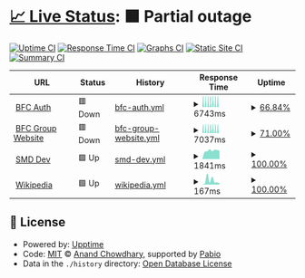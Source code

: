 # [📈 Live Status](https://demo.upptime.js.org): <!--live status--> **🟧 Partial outage**

[![Uptime CI](https://github.com/mrunknown0001/status/workflows/Uptime%20CI/badge.svg)](https://github.com/mrunknown0001/status/actions?query=workflow%3A%22Uptime+CI%22)
[![Response Time CI](https://github.com/mrunknown0001/status/workflows/Response%20Time%20CI/badge.svg)](https://github.com/mrunknown0001/status/actions?query=workflow%3A%22Response+Time+CI%22)
[![Graphs CI](https://github.com/mrunknown0001/status/workflows/Graphs%20CI/badge.svg)](https://github.com/mrunknown0001/status/actions?query=workflow%3A%22Graphs+CI%22)
[![Static Site CI](https://github.com/mrunknown0001/status/workflows/Static%20Site%20CI/badge.svg)](https://github.com/mrunknown0001/status/actions?query=workflow%3A%22Static+Site+CI%22)
[![Summary CI](https://github.com/mrunknown0001/status/workflows/Summary%20CI/badge.svg)](https://github.com/mrunknown0001/status/actions?query=workflow%3A%22Summary+CI%22)

<!--start: status pages-->
<!-- This summary is generated by Upptime (https://github.com/upptime/upptime) -->
<!-- Do not edit this manually, your changes will be overwritten -->
<!-- prettier-ignore -->
| URL | Status | History | Response Time | Uptime |
| --- | ------ | ------- | ------------- | ------ |
| <img alt="" src="https://icons.duckduckgo.com/ip3/bfcgroup.ph.ico" height="13"> [BFC Auth](https://bfcgroup.ph) | 🟥 Down | [bfc-auth.yml](https://github.com/mrunknown0001/status/commits/HEAD/history/bfc-auth.yml) | <details><summary><img alt="Response time graph" src="./graphs/bfc-auth/response-time-week.png" height="20"> 6743ms</summary><br><a href="https://status.bfcgroup.ph/history/bfc-auth"><img alt="Response time 7012" src="https://img.shields.io/endpoint?url=https%3A%2F%2Fraw.githubusercontent.com%2Fmrunknown0001%2Fstatus%2FHEAD%2Fapi%2Fbfc-auth%2Fresponse-time.json"></a><br><a href="https://status.bfcgroup.ph/history/bfc-auth"><img alt="24-hour response time 6807" src="https://img.shields.io/endpoint?url=https%3A%2F%2Fraw.githubusercontent.com%2Fmrunknown0001%2Fstatus%2FHEAD%2Fapi%2Fbfc-auth%2Fresponse-time-day.json"></a><br><a href="https://status.bfcgroup.ph/history/bfc-auth"><img alt="7-day response time 6743" src="https://img.shields.io/endpoint?url=https%3A%2F%2Fraw.githubusercontent.com%2Fmrunknown0001%2Fstatus%2FHEAD%2Fapi%2Fbfc-auth%2Fresponse-time-week.json"></a><br><a href="https://status.bfcgroup.ph/history/bfc-auth"><img alt="30-day response time 7012" src="https://img.shields.io/endpoint?url=https%3A%2F%2Fraw.githubusercontent.com%2Fmrunknown0001%2Fstatus%2FHEAD%2Fapi%2Fbfc-auth%2Fresponse-time-month.json"></a><br><a href="https://status.bfcgroup.ph/history/bfc-auth"><img alt="1-year response time 7012" src="https://img.shields.io/endpoint?url=https%3A%2F%2Fraw.githubusercontent.com%2Fmrunknown0001%2Fstatus%2FHEAD%2Fapi%2Fbfc-auth%2Fresponse-time-year.json"></a></details> | <details><summary><a href="https://status.bfcgroup.ph/history/bfc-auth">66.84%</a></summary><a href="https://status.bfcgroup.ph/history/bfc-auth"><img alt="All-time uptime 68.04%" src="https://img.shields.io/endpoint?url=https%3A%2F%2Fraw.githubusercontent.com%2Fmrunknown0001%2Fstatus%2FHEAD%2Fapi%2Fbfc-auth%2Fuptime.json"></a><br><a href="https://status.bfcgroup.ph/history/bfc-auth"><img alt="24-hour uptime 66.74%" src="https://img.shields.io/endpoint?url=https%3A%2F%2Fraw.githubusercontent.com%2Fmrunknown0001%2Fstatus%2FHEAD%2Fapi%2Fbfc-auth%2Fuptime-day.json"></a><br><a href="https://status.bfcgroup.ph/history/bfc-auth"><img alt="7-day uptime 66.84%" src="https://img.shields.io/endpoint?url=https%3A%2F%2Fraw.githubusercontent.com%2Fmrunknown0001%2Fstatus%2FHEAD%2Fapi%2Fbfc-auth%2Fuptime-week.json"></a><br><a href="https://status.bfcgroup.ph/history/bfc-auth"><img alt="30-day uptime 68.04%" src="https://img.shields.io/endpoint?url=https%3A%2F%2Fraw.githubusercontent.com%2Fmrunknown0001%2Fstatus%2FHEAD%2Fapi%2Fbfc-auth%2Fuptime-month.json"></a><br><a href="https://status.bfcgroup.ph/history/bfc-auth"><img alt="1-year uptime 68.04%" src="https://img.shields.io/endpoint?url=https%3A%2F%2Fraw.githubusercontent.com%2Fmrunknown0001%2Fstatus%2FHEAD%2Fapi%2Fbfc-auth%2Fuptime-year.json"></a></details>
| <img alt="" src="https://icons.duckduckgo.com/ip3/brooksidegroup.org.ico" height="13"> [BFC Group Website](https://brooksidegroup.org) | 🟥 Down | [bfc-group-website.yml](https://github.com/mrunknown0001/status/commits/HEAD/history/bfc-group-website.yml) | <details><summary><img alt="Response time graph" src="./graphs/bfc-group-website/response-time-week.png" height="20"> 7037ms</summary><br><a href="https://status.bfcgroup.ph/history/bfc-group-website"><img alt="Response time 7040" src="https://img.shields.io/endpoint?url=https%3A%2F%2Fraw.githubusercontent.com%2Fmrunknown0001%2Fstatus%2FHEAD%2Fapi%2Fbfc-group-website%2Fresponse-time.json"></a><br><a href="https://status.bfcgroup.ph/history/bfc-group-website"><img alt="24-hour response time 10233" src="https://img.shields.io/endpoint?url=https%3A%2F%2Fraw.githubusercontent.com%2Fmrunknown0001%2Fstatus%2FHEAD%2Fapi%2Fbfc-group-website%2Fresponse-time-day.json"></a><br><a href="https://status.bfcgroup.ph/history/bfc-group-website"><img alt="7-day response time 7037" src="https://img.shields.io/endpoint?url=https%3A%2F%2Fraw.githubusercontent.com%2Fmrunknown0001%2Fstatus%2FHEAD%2Fapi%2Fbfc-group-website%2Fresponse-time-week.json"></a><br><a href="https://status.bfcgroup.ph/history/bfc-group-website"><img alt="30-day response time 7040" src="https://img.shields.io/endpoint?url=https%3A%2F%2Fraw.githubusercontent.com%2Fmrunknown0001%2Fstatus%2FHEAD%2Fapi%2Fbfc-group-website%2Fresponse-time-month.json"></a><br><a href="https://status.bfcgroup.ph/history/bfc-group-website"><img alt="1-year response time 7040" src="https://img.shields.io/endpoint?url=https%3A%2F%2Fraw.githubusercontent.com%2Fmrunknown0001%2Fstatus%2FHEAD%2Fapi%2Fbfc-group-website%2Fresponse-time-year.json"></a></details> | <details><summary><a href="https://status.bfcgroup.ph/history/bfc-group-website">71.00%</a></summary><a href="https://status.bfcgroup.ph/history/bfc-group-website"><img alt="All-time uptime 71.65%" src="https://img.shields.io/endpoint?url=https%3A%2F%2Fraw.githubusercontent.com%2Fmrunknown0001%2Fstatus%2FHEAD%2Fapi%2Fbfc-group-website%2Fuptime.json"></a><br><a href="https://status.bfcgroup.ph/history/bfc-group-website"><img alt="24-hour uptime 70.76%" src="https://img.shields.io/endpoint?url=https%3A%2F%2Fraw.githubusercontent.com%2Fmrunknown0001%2Fstatus%2FHEAD%2Fapi%2Fbfc-group-website%2Fuptime-day.json"></a><br><a href="https://status.bfcgroup.ph/history/bfc-group-website"><img alt="7-day uptime 71.00%" src="https://img.shields.io/endpoint?url=https%3A%2F%2Fraw.githubusercontent.com%2Fmrunknown0001%2Fstatus%2FHEAD%2Fapi%2Fbfc-group-website%2Fuptime-week.json"></a><br><a href="https://status.bfcgroup.ph/history/bfc-group-website"><img alt="30-day uptime 71.65%" src="https://img.shields.io/endpoint?url=https%3A%2F%2Fraw.githubusercontent.com%2Fmrunknown0001%2Fstatus%2FHEAD%2Fapi%2Fbfc-group-website%2Fuptime-month.json"></a><br><a href="https://status.bfcgroup.ph/history/bfc-group-website"><img alt="1-year uptime 71.65%" src="https://img.shields.io/endpoint?url=https%3A%2F%2Fraw.githubusercontent.com%2Fmrunknown0001%2Fstatus%2FHEAD%2Fapi%2Fbfc-group-website%2Fuptime-year.json"></a></details>
| <img alt="" src="https://icons.duckduckgo.com/ip3/smd-dev.bfcgroup.ph.ico" height="13"> [SMD Dev](https://smd-dev.bfcgroup.ph) | 🟩 Up | [smd-dev.yml](https://github.com/mrunknown0001/status/commits/HEAD/history/smd-dev.yml) | <details><summary><img alt="Response time graph" src="./graphs/smd-dev/response-time-week.png" height="20"> 1841ms</summary><br><a href="https://status.bfcgroup.ph/history/smd-dev"><img alt="Response time 1868" src="https://img.shields.io/endpoint?url=https%3A%2F%2Fraw.githubusercontent.com%2Fmrunknown0001%2Fstatus%2FHEAD%2Fapi%2Fsmd-dev%2Fresponse-time.json"></a><br><a href="https://status.bfcgroup.ph/history/smd-dev"><img alt="24-hour response time 1857" src="https://img.shields.io/endpoint?url=https%3A%2F%2Fraw.githubusercontent.com%2Fmrunknown0001%2Fstatus%2FHEAD%2Fapi%2Fsmd-dev%2Fresponse-time-day.json"></a><br><a href="https://status.bfcgroup.ph/history/smd-dev"><img alt="7-day response time 1841" src="https://img.shields.io/endpoint?url=https%3A%2F%2Fraw.githubusercontent.com%2Fmrunknown0001%2Fstatus%2FHEAD%2Fapi%2Fsmd-dev%2Fresponse-time-week.json"></a><br><a href="https://status.bfcgroup.ph/history/smd-dev"><img alt="30-day response time 1868" src="https://img.shields.io/endpoint?url=https%3A%2F%2Fraw.githubusercontent.com%2Fmrunknown0001%2Fstatus%2FHEAD%2Fapi%2Fsmd-dev%2Fresponse-time-month.json"></a><br><a href="https://status.bfcgroup.ph/history/smd-dev"><img alt="1-year response time 1868" src="https://img.shields.io/endpoint?url=https%3A%2F%2Fraw.githubusercontent.com%2Fmrunknown0001%2Fstatus%2FHEAD%2Fapi%2Fsmd-dev%2Fresponse-time-year.json"></a></details> | <details><summary><a href="https://status.bfcgroup.ph/history/smd-dev">100.00%</a></summary><a href="https://status.bfcgroup.ph/history/smd-dev"><img alt="All-time uptime 100.00%" src="https://img.shields.io/endpoint?url=https%3A%2F%2Fraw.githubusercontent.com%2Fmrunknown0001%2Fstatus%2FHEAD%2Fapi%2Fsmd-dev%2Fuptime.json"></a><br><a href="https://status.bfcgroup.ph/history/smd-dev"><img alt="24-hour uptime 100.00%" src="https://img.shields.io/endpoint?url=https%3A%2F%2Fraw.githubusercontent.com%2Fmrunknown0001%2Fstatus%2FHEAD%2Fapi%2Fsmd-dev%2Fuptime-day.json"></a><br><a href="https://status.bfcgroup.ph/history/smd-dev"><img alt="7-day uptime 100.00%" src="https://img.shields.io/endpoint?url=https%3A%2F%2Fraw.githubusercontent.com%2Fmrunknown0001%2Fstatus%2FHEAD%2Fapi%2Fsmd-dev%2Fuptime-week.json"></a><br><a href="https://status.bfcgroup.ph/history/smd-dev"><img alt="30-day uptime 100.00%" src="https://img.shields.io/endpoint?url=https%3A%2F%2Fraw.githubusercontent.com%2Fmrunknown0001%2Fstatus%2FHEAD%2Fapi%2Fsmd-dev%2Fuptime-month.json"></a><br><a href="https://status.bfcgroup.ph/history/smd-dev"><img alt="1-year uptime 100.00%" src="https://img.shields.io/endpoint?url=https%3A%2F%2Fraw.githubusercontent.com%2Fmrunknown0001%2Fstatus%2FHEAD%2Fapi%2Fsmd-dev%2Fuptime-year.json"></a></details>
| <img alt="" src="https://icons.duckduckgo.com/ip3/en.wikipedia.org.ico" height="13"> [Wikipedia](https://en.wikipedia.org) | 🟩 Up | [wikipedia.yml](https://github.com/mrunknown0001/status/commits/HEAD/history/wikipedia.yml) | <details><summary><img alt="Response time graph" src="./graphs/wikipedia/response-time-week.png" height="20"> 167ms</summary><br><a href="https://status.bfcgroup.ph/history/wikipedia"><img alt="Response time 196" src="https://img.shields.io/endpoint?url=https%3A%2F%2Fraw.githubusercontent.com%2Fmrunknown0001%2Fstatus%2FHEAD%2Fapi%2Fwikipedia%2Fresponse-time.json"></a><br><a href="https://status.bfcgroup.ph/history/wikipedia"><img alt="24-hour response time 64" src="https://img.shields.io/endpoint?url=https%3A%2F%2Fraw.githubusercontent.com%2Fmrunknown0001%2Fstatus%2FHEAD%2Fapi%2Fwikipedia%2Fresponse-time-day.json"></a><br><a href="https://status.bfcgroup.ph/history/wikipedia"><img alt="7-day response time 167" src="https://img.shields.io/endpoint?url=https%3A%2F%2Fraw.githubusercontent.com%2Fmrunknown0001%2Fstatus%2FHEAD%2Fapi%2Fwikipedia%2Fresponse-time-week.json"></a><br><a href="https://status.bfcgroup.ph/history/wikipedia"><img alt="30-day response time 196" src="https://img.shields.io/endpoint?url=https%3A%2F%2Fraw.githubusercontent.com%2Fmrunknown0001%2Fstatus%2FHEAD%2Fapi%2Fwikipedia%2Fresponse-time-month.json"></a><br><a href="https://status.bfcgroup.ph/history/wikipedia"><img alt="1-year response time 196" src="https://img.shields.io/endpoint?url=https%3A%2F%2Fraw.githubusercontent.com%2Fmrunknown0001%2Fstatus%2FHEAD%2Fapi%2Fwikipedia%2Fresponse-time-year.json"></a></details> | <details><summary><a href="https://status.bfcgroup.ph/history/wikipedia">100.00%</a></summary><a href="https://status.bfcgroup.ph/history/wikipedia"><img alt="All-time uptime 100.00%" src="https://img.shields.io/endpoint?url=https%3A%2F%2Fraw.githubusercontent.com%2Fmrunknown0001%2Fstatus%2FHEAD%2Fapi%2Fwikipedia%2Fuptime.json"></a><br><a href="https://status.bfcgroup.ph/history/wikipedia"><img alt="24-hour uptime 100.00%" src="https://img.shields.io/endpoint?url=https%3A%2F%2Fraw.githubusercontent.com%2Fmrunknown0001%2Fstatus%2FHEAD%2Fapi%2Fwikipedia%2Fuptime-day.json"></a><br><a href="https://status.bfcgroup.ph/history/wikipedia"><img alt="7-day uptime 100.00%" src="https://img.shields.io/endpoint?url=https%3A%2F%2Fraw.githubusercontent.com%2Fmrunknown0001%2Fstatus%2FHEAD%2Fapi%2Fwikipedia%2Fuptime-week.json"></a><br><a href="https://status.bfcgroup.ph/history/wikipedia"><img alt="30-day uptime 100.00%" src="https://img.shields.io/endpoint?url=https%3A%2F%2Fraw.githubusercontent.com%2Fmrunknown0001%2Fstatus%2FHEAD%2Fapi%2Fwikipedia%2Fuptime-month.json"></a><br><a href="https://status.bfcgroup.ph/history/wikipedia"><img alt="1-year uptime 100.00%" src="https://img.shields.io/endpoint?url=https%3A%2F%2Fraw.githubusercontent.com%2Fmrunknown0001%2Fstatus%2FHEAD%2Fapi%2Fwikipedia%2Fuptime-year.json"></a></details>

<!--end: status pages-->

## 📄 License

- Powered by: [Upptime](https://github.com/upptime/upptime)
- Code: [MIT](./LICENSE) © [Anand Chowdhary](https://anandchowdhary.com), supported by [Pabio](https://pabio.com)
- Data in the `./history` directory: [Open Database License](https://opendatacommons.org/licenses/odbl/1-0/)
